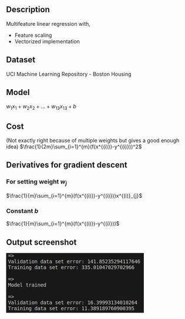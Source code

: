 ## Description
Multifeature linear regression with,
- Feature scaling
- Vectorized implementation

## Dataset
UCI Machine Learning Repository - Boston Housing

## Model
$w_{1}x_{1}+w_{2}x_{2}+...+w_{13}x_{13}+b$

## Cost
(Not exactly right because of multiple weights but gives a good enough idea)
$\frac{1}{2m}\sum_{i=1}^{m}(f(x^{(i)})-y^{(i)}))^2$

## Derivatives for gradient descent
### For setting weight $w_j$
$\frac{1}{m}\sum_{i=1}^{m}(f(x^{(i)})-y^{(i)}))x^{(i)}_{j}$
### Constant $b$
$\frac{1}{m}\sum_{i=1}^{m}(f(x^{(i)})-y^{(i)}))$

## Output screenshot
![Outout](./results.png)